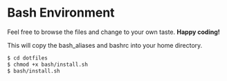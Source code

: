 
# Bash Environment 
Feel free to browse the files and change to your own taste. 
**Happy coding!** 

This will copy the bash_aliases and bashrc into your home directory.

```bash
$ cd dotfiles 
$ chmod +x bash/install.sh
$ bash/install.sh
```